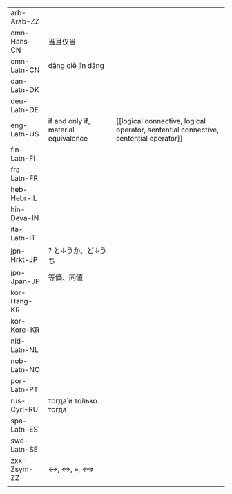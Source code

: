 | | | |
|-|-|-|
| arb-Arab-ZZ |  |  |
| cmn-Hans-CN | 当且仅当 |  |
| cmn-Latn-CN | dāng qiě jǐn dāng |  |
| dan-Latn-DK |  |  |
| deu-Latn-DE |  |  |
| eng-Latn-US | if and only if, material equivalence | [[logical connective, logical operator, sentential connective, sentential operator]] |
| fin-Latn-FI |  |  |
| fra-Latn-FR |  |  |
| heb-Hebr-IL |  |  |
| hin-Deva-IN |  |  |
| ita-Latn-IT |  |  |
| jpn-Hrkt-JP | ? と↓うか、ど↓うち |  |
| jpn-Jpan-JP | 等価、同値 |  |
| kor-Hang-KR |  |  |
| kor-Kore-KR |  |  |
| nld-Latn-NL |  |  |
| nob-Latn-NO |  |  |
| por-Latn-PT |  |  |
| rus-Cyrl-RU | тогда́ и то́лько тогда́ |  |
| spa-Latn-ES |  |  |
| swe-Latn-SE |  |  |
| zxx-Zsym-ZZ | ↔, ⇔, ≡, ⟺ |  |
|  |  |  |
